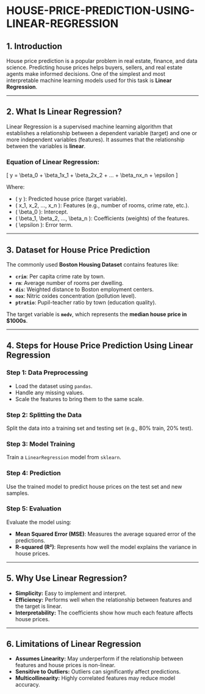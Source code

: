 # HOUSE-PRICE-PREDICTION-USING-LINEAR-REGRESSION

## 1. Introduction
House price prediction is a popular problem in real estate, finance, and data science. Predicting house prices helps buyers, sellers, and real estate agents make informed decisions. One of the simplest and most interpretable machine learning models used for this task is **Linear Regression**.

---

## 2. What Is Linear Regression?
Linear Regression is a supervised machine learning algorithm that establishes a relationship between a dependent variable (target) and one or more independent variables (features). It assumes that the relationship between the variables is **linear**.

### **Equation of Linear Regression:**  
\[
y = \beta_0 + \beta_1x_1 + \beta_2x_2 + ... + \beta_nx_n + \epsilon
\]

Where:
- \( y \): Predicted house price (target variable).
- \( x_1, x_2, ..., x_n \): Features (e.g., number of rooms, crime rate, etc.).
- \( \beta_0 \): Intercept.
- \( \beta_1, \beta_2, ..., \beta_n \): Coefficients (weights) of the features.
- \( \epsilon \): Error term.

---

## 3. Dataset for House Price Prediction
The commonly used **Boston Housing Dataset** contains features like:

- **`crim`**: Per capita crime rate by town.
- **`rm`**: Average number of rooms per dwelling.
- **`dis`**: Weighted distance to Boston employment centers.
- **`nox`**: Nitric oxides concentration (pollution level).
- **`ptratio`**: Pupil-teacher ratio by town (education quality).

The target variable is **`medv`**, which represents the **median house price in $1000s**.

---

## 4. Steps for House Price Prediction Using Linear Regression

### **Step 1: Data Preprocessing**
- Load the dataset using `pandas`.
- Handle any missing values.
- Scale the features to bring them to the same scale.

### **Step 2: Splitting the Data**
Split the data into a training set and testing set (e.g., 80% train, 20% test).

### **Step 3: Model Training**
Train a `LinearRegression` model from `sklearn`.

### **Step 4: Prediction**
Use the trained model to predict house prices on the test set and new samples.

### **Step 5: Evaluation**
Evaluate the model using:
- **Mean Squared Error (MSE)**: Measures the average squared error of the predictions.
- **R-squared (R²)**: Represents how well the model explains the variance in house prices.

---

## 5. Why Use Linear Regression?
- **Simplicity:** Easy to implement and interpret.
- **Efficiency:** Performs well when the relationship between features and the target is linear.
- **Interpretability:** The coefficients show how much each feature affects house prices.

---

## 6. Limitations of Linear Regression
- **Assumes Linearity:** May underperform if the relationship between features and house prices is non-linear.
- **Sensitive to Outliers:** Outliers can significantly affect predictions.
- **Multicollinearity:** Highly correlated features may reduce model accuracy.

